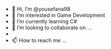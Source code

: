 - 👋 Hi, I’m @yousefana98
- 👀 I’m interested in Game Development
- 🌱 I’m currently learning C#
- 💞️ I’m looking to collaborate on ...
- 
- 📫 How to reach me ...
<!---
yousefana98/yousefana98 is a ✨ special ✨ repository because its `README.md` (this file) appears on your GitHub profile.
You can click the Preview link to take a look at your changes.
--->
